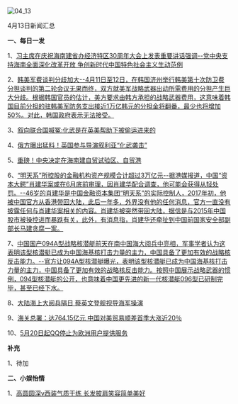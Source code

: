 ![04_13](F:\学习资料\局势分析\每日新闻汇总\2018\04_13.jpg)

4月13日新闻汇总

**一、每日一发**

1、[习主席在庆祝海南建省办经济特区30周年大会上发表重要讲话强调--党中央支持海南全面深化改革开放 争创新时代中国特色社会主义生动范例](http://paper.people.com.cn/rmrb/html/2018-04/14/nw.D110000renmrb_20180414_2-01.htm)

2、[韩美军费谈判分歧加大--4月11日至12日，在韩国济州举行韩美第十次防卫费分担谈判的第二轮会议无果而终，双方就美军战略武器出动所需费用的分担产生巨大分歧。根据韩国官员的估计，美方要求由韩方承担的战略武器费用，这意味着韩国目前分担的驻韩美军防务支出接近1万亿韩元的分担金将翻番，最少也将增加50%。对此，韩国政府表示无法接受。](http://paper.people.com.cn/rmrb/html/2018-04/14/nw.D110000renmrb_20180414_7-07.htm)

3、[叙向联合国喊冤:化武是在英美帮助下被偷运进来的](http://news.163.com/18/0413/20/DFA44PQ20001875O.html)

4、[俄方曝出猛料！英国参与导演叙利亚“化武袭击”](http://news.163.com/18/0413/23/DFAFJ2NA0001875O.html)

5、[重磅！中央决定在海南建自贸试验区、自贸港](http://news.ifeng.com/a/20180413/57549236_0.shtml)

6、[“明天系”所控股的金融机构资产规模合计超过3万亿元--据港媒报道，中国“资本大鳄”肖建华案或在6月底前审理，因肖建华配合调查，他可能会获得从轻处罚。--46岁的肖建华是中国金融资本集团“明天系”的实际控制人，2017年初，他被中国官方从香港带回大陆，此后一年多，外界没有他的任何消息，官方一直没有披露任何与肖建华案相关的内容。肖建华被突然带回大陆，据信是与2015年中国股市被操控进而暴跌有关，此外，有消息指，肖建华还牵扯到中国前国家安全部副部长马建贪腐一案。](http://www.zaobao.com/news/china/story20180414-850637)

7、[中国国产094A型战略核潜艇前天在南中国海大阅兵中亮相，军事学者认为这表明该型核潜艇已成为中国海基核打击力量的主力，中国具备了更加有效的战略核反击能力。--官方让094A型核潜艇曝光，表明该型核潜艇已成为中国海基核打击力量的主力，中国具备了更加有效的战略核反击能力。按照中国展示战略武器的惯例，094型核潜艇的公开，也意味着中国更先进的新一代核潜艇096型已研制完毕，甚至已经下水。](http://www.zaobao.com/news/china/story20180414-850635)

8、[大陆海上大阅兵隔日 蔡英文登舰视导海军操演](http://www.zaobao.com/news/china/story20180414-850632)

9、[海关总署：达764.15亿元 中国对美贸易顺差首季大涨近20％](http://www.zaobao.com/finance/china/story20180414-850702)

10、[5月20日起QQ停止为欧洲用户提供服务](http://tech.163.com/18/0413/16/DF9NIEME00097U7R.html)



**补充**

1、待加



**二、小娱怡情**

1、[高圆圆深v西装气质干练 长发披肩笑容简单美好](http://news.67.com/xianchang/2018/04/13/914485.html)
